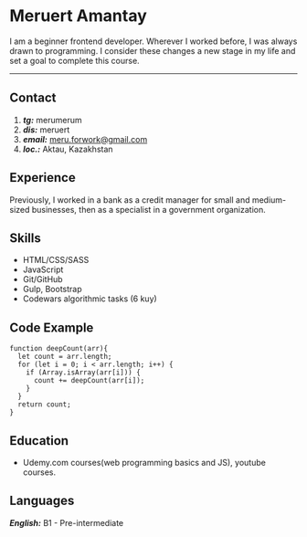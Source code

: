 # Meruert Amantay

I am a beginner frontend developer. Wherever I worked before, I was always drawn to programming. I consider these changes a new stage in my life and set a goal to complete this course.

----

## Contact


1. ***tg:*** merumerum
2. ***dis:*** meruert
3. ***email:*** meru.forwork@gmail.com
4. ***loc.:*** Aktau, Kazakhstan

## Experience
Previously, I worked in a bank as a credit manager for small and medium-sized businesses, then as a specialist in a government organization.

## Skills
* HTML/CSS/SASS
* JavaScript
* Git/GitHub
* Gulp, Bootstrap
* Codewars algorithmic tasks (6 kuy)

## Code Example
````
function deepCount(arr){
  let count = arr.length;
  for (let i = 0; i < arr.length; i++) {
    if (Array.isArray(arr[i])) {
      count += deepCount(arr[i]);
    }
  }
  return count;
}
````
## Education

* Udemy.com courses(web programming basics and JS), youtube courses.

## Languages

***English:*** B1 - Pre-intermediate
